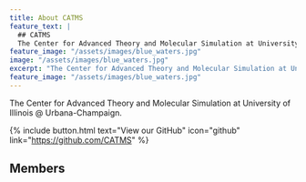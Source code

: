 ```yaml
---
title: About CATMS
feature_text: |
  ## CATMS
  The Center for Advanced Theory and Molecular Simulation at University of Illinois @ Urbana-Champaign.
feature_image: "/assets/images/blue_waters.jpg"
image: "/assets/images/blue_waters.jpg"
excerpt: "The Center for Advanced Theory and Molecular Simulation at University of Illinois @ Urbana-Champaign."
feature_image: "/assets/images/blue_waters.jpg"
---
```


The Center for Advanced Theory and Molecular Simulation at University of Illinois @ Urbana-Champaign.

{% include button.html text="View our GitHub" icon="github" link="https://github.com/CATMS" %}

## Members
